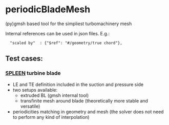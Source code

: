 # periodicBladeMesh
(py)gmsh based tool for the simpliest turbomachinery mesh

Internal references can be used in json files. E.g.:
```
  "scaled by"  : {"$ref": "#/geometry/true chord"},
```

## Test cases:

### [SPLEEN](https://doi.org/10.5281/zenodo.7264761) turbine blade

- LE and TE definition included in the suction and pressure side
- two setups available:
  - extruded BL (gmsh internal tool)
  - transfinite mesh around blade (theoretically more stable and versatile)
- periodicities matching in geometry and mesh (the solver does not need to perform any kind of interpolation)
